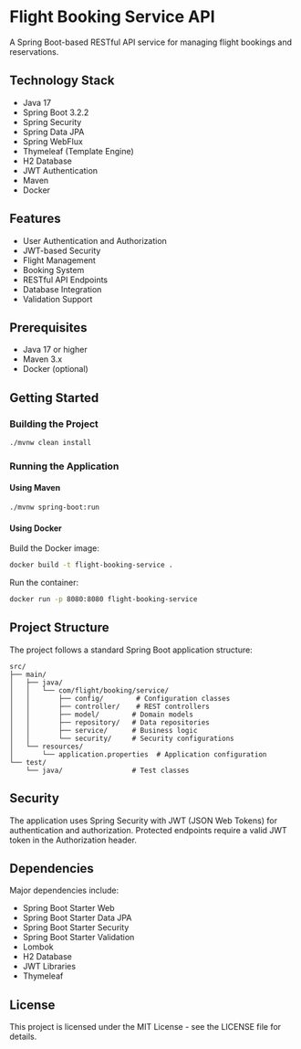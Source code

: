 # Flight Booking Service API

A Spring Boot-based RESTful API service for managing flight bookings and reservations.

## Technology Stack

- Java 17
- Spring Boot 3.2.2
- Spring Security
- Spring Data JPA
- Spring WebFlux
- Thymeleaf (Template Engine)
- H2 Database
- JWT Authentication
- Maven
- Docker

## Features

- User Authentication and Authorization
- JWT-based Security
- Flight Management
- Booking System
- RESTful API Endpoints
- Database Integration
- Validation Support

## Prerequisites

- Java 17 or higher
- Maven 3.x
- Docker (optional)

## Getting Started

### Building the Project

```bash
./mvnw clean install
```

### Running the Application

#### Using Maven

```bash
./mvnw spring-boot:run
```

#### Using Docker

Build the Docker image:
```bash
docker build -t flight-booking-service .
```

Run the container:
```bash
docker run -p 8080:8080 flight-booking-service
```

## Project Structure

The project follows a standard Spring Boot application structure:

```
src/
├── main/
│   ├── java/
│   │   └── com/flight/booking/service/
│   │       ├── config/        # Configuration classes
│   │       ├── controller/    # REST controllers
│   │       ├── model/        # Domain models
│   │       ├── repository/   # Data repositories
│   │       ├── service/      # Business logic
│   │       └── security/     # Security configurations
│   └── resources/
│       └── application.properties  # Application configuration
└── test/
    └── java/                 # Test classes
```

## Security

The application uses Spring Security with JWT (JSON Web Tokens) for authentication and authorization. Protected endpoints require a valid JWT token in the Authorization header.

## Dependencies

Major dependencies include:
- Spring Boot Starter Web
- Spring Boot Starter Data JPA
- Spring Boot Starter Security
- Spring Boot Starter Validation
- Lombok
- H2 Database
- JWT Libraries
- Thymeleaf

## License

This project is licensed under the MIT License - see the LICENSE file for details. 